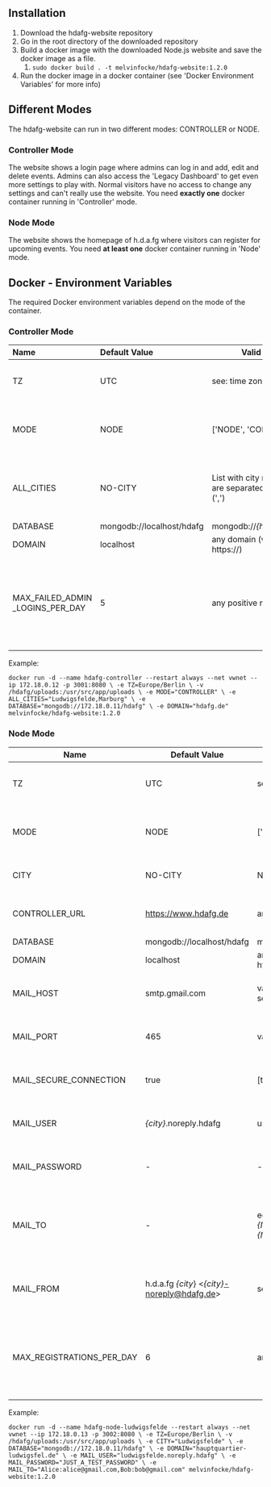 ## Installation ##

1. Download the hdafg-website repository
2. Go in the root directory of the downloaded repository
3. Build a docker image with the downloaded Node.js website and save the docker image as a file.
   1. `sudo docker build . -t melvinfocke/hdafg-website:1.2.0`
4. Run the docker image in a docker container (see 'Docker Environment Variables' for more info)



## Different Modes

The hdafg-website can run in two different modes: CONTROLLER or NODE. 

### Controller Mode

The website shows a login page where admins can log in and add, edit and delete events. Admins can also access the 'Legacy Dashboard' to get even more settings to play with. Normal visitors have no access to change any settings and can't really use the website. You need **exactly one** docker container running in 'Controller' mode.

### Node Mode

The website shows the homepage of h.d.a.fg where visitors can register for upcoming events. You need **at least one** docker container running in 'Node' mode.



## Docker - Environment Variables

The required Docker  environment variables depend on the mode of the container.

### Controller Mode

| Name                                  | Default Value             | Valid Values                                             | Description                                                  |
| :------------------------------------ | :------------------------ | -------------------------------------------------------- | ------------------------------------------------------------ |
| TZ                                    | UTC                       | see: time zone code                                      | Specifies the time zone of the server                        |
| MODE                                  | NODE                      | ['NODE', 'CONTROLLER']                                   | Sets the mode in which the container operates.               |
| ALL_CITIES                            | NO-CITY                   | List with city names; items are separated by comma (',') | A list of all specified cities on all containers in Node mode |
| DATABASE                              | mongodb://localhost/hdafg | mongodb://*{host}*/*{dbname}*                            | -                                                            |
| DOMAIN                                | localhost                 | any domain (without https://)                            | -                                                            |
| MAX_FAILED_ADMIN<br />_LOGINS_PER_DAY | 5                         | any positive number                                      | Specifies the maximum amount of invalid logins per IP address per 24 hours |

Example:

`docker run -d --name hdafg-controller --restart always --net vwnet --ip 172.18.0.12 -p 3001:8080 \
 -e TZ=Europe/Berlin \
 -v /hdafg/uploads:/usr/src/app/uploads \
 -e MODE="CONTROLLER" \
 -e ALL_CITIES="Ludwigsfelde,Marburg" \
 -e DATABASE="mongodb://172.18.0.11/hdafg" \
 -e DOMAIN="hdafg.de" melvinfocke/hdafg-website:1.2.0`

### Node Mode

| Name                      | Default Value                                   | Valid Values                                      | Description                                                  |
| ------------------------- | ----------------------------------------------- | ------------------------------------------------- | ------------------------------------------------------------ |
| TZ                        | UTC                                             | see: time zone code                               | Specifies the time zone of the server                        |
| MODE                      | NODE                                            | ['NODE', 'CONTROLLER']                            | Sets the mode in which the container operates.               |
| CITY                      | NO-CITY                                         | Name of a city                                    | Specifies an event location                                  |
| CONTROLLER_URL            | https://www.hdafg.de                            | any url; see: default value                       | Specifies the controller's url                               |
| DATABASE                  | mongodb://localhost/hdafg                       | mongodb://*{host}*/*{dbname}*                     | -                                                            |
| DOMAIN                    | localhost                                       | any domain (without https://)                     | -                                                            |
| MAIL_HOST                 | smtp.gmail.com                                  | valid domain of a smtp server                     | Necessary information to send mails                          |
| MAIL_PORT                 | 465                                             | valid smtp port                                   | Necessary information to send mails                          |
| MAIL_SECURE_CONNECTION    | true                                            | [true, false]                                     | Necessary information to send mails                          |
| MAIL_USER                 | *{city}*.noreply.hdafg                          | username of mail account                          | Necessary information to send mails                          |
| MAIL_PASSWORD             | -                                               | -                                                 | Necessary information to send mails                          |
| MAIL_TO                   | -                                               | eg:<br /> *{Name1}*:*{Mail1}*,*{Name2}*:*{Mail2}* | Specifies who should get a notification mail after a new registration |
| MAIL_FROM                 | h.d.a.fg *{city*} \<*{city}*-noreply@hdafg.de\> | see: default value                                | Specifies the sender's name in the 'from' field of a mail    |
| MAX_REGISTRATIONS_PER_DAY | 6                                               | any positive number                               | Specifies the maximum amount of registrations per IP address per 24 hours |

Example:

`docker run -d --name hdafg-node-ludwigsfelde --restart always --net vwnet --ip 172.18.0.13 -p 3002:8080 \
 -e TZ=Europe/Berlin \
 -v /hdafg/uploads:/usr/src/app/uploads \
 -e CITY="Ludwigsfelde" \
 -e DATABASE="mongodb://172.18.0.11/hdafg" \
 -e DOMAIN="hauptquartier-ludwigsfel.de" \
 -e MAIL_USER="ludwigsfelde.noreply.hdafg" \
 -e MAIL_PASSWORD="JUST_A_TEST_PASSWORD" \
 -e MAIL_TO="Alice:alice@gmail.com,Bob:bob@gmail.com" melvinfocke/hdafg-website:1.2.0`
